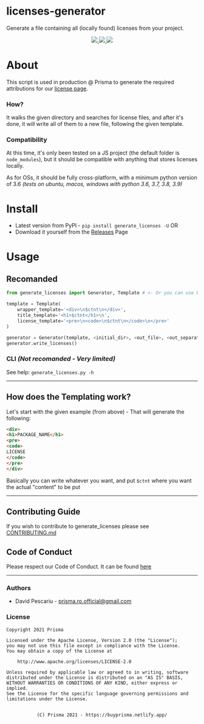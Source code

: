 # licenses-generator
Generate a file containing all (locally found) licenses from your project.

<p align=center>
    <a href="https://pypi.org/project/generate-licenses/">
      <img src="https://img.shields.io/pypi/v/generate_licenses" />
    </a>
    <a href="https://github.com/prisma-ro/licenses-generator/actions/workflows/run_tests.yaml">
        <img src="https://github.com/prisma-ro/licenses-generator/actions/workflows/run_tests.yaml/badge.svg" />
    </a>
    <a href="LICENSE">
      <img src="https://img.shields.io/pypi/l/generate_licenses" />
    </a>
</p>

# About
This script is used in production @ Prisma to generate the required attributions
for our [license page](https://buyprisma.netlify.app/info/licente.html).

### How?
It walks the given directory and searches for license files, and after it's done,
it will write all of them to a new file, following the given template.

### Compatibility
At this time, it's only been tested on a JS project (the default folder is 
`node_modules`), but it should be compatible with anything that stores licenses 
locally.

As for OSs, it should be fully cross-platform, with a minimum python version of
3.6 _(tests on ubuntu, macos, windows with python 3.6, 3.7, 3.8, 3.9)_

# Install
- Latest version from PyPI - `pip install generate_licenses -U` OR
- Download it yourself from the [Releases](https://github.com/prisma-ro/licenses-generator/releases/) Page

# Usage

## Recomanded
```py
from generate_licenses import Generator, Template # <- Or you can use DefaultTemplate

template = Template(
    wrapper_template='<div>\n$ctnt\n</div>',
    title_template='<h1>$ctnt</h1>\n',
    license_template='<pre>\n<code>\n$ctnt\n</code>\n</pre>'
)

generator = Generator(template, <initial_dir>, <out_file>, <out_separator>)
generator.write_licenses()
```

### CLI _(Not recomanded - Very limited)_
See help: `generate_licenses.py -h`

---

## How does the Templating work?

Let's start with the given example (from above) - That will generate the following:
```html
<div>
<h1>PACKAGE_NAME</h1>
<pre>
<code>
LICENSE
</code>
</pre>
</div>
```

Basically you can write whatever you want, and put `$ctnt` where you want the 
actual "content" to be put

---

## Contributing Guide
If you wish to contribute to generate_licenses please see [CONTRIBUTING.md](CONTRIBUTING.md)

## Code of Conduct
Please respect our Code of Conduct. It can be found [here](CODE_OF_CONDUCT.md)

---

### Authors
  - David Pescariu - [prisma.ro.official@gmail.com](mailto:prisma.ro.official@gmail.com)

### License
```
Copyright 2021 Prisma

Licensed under the Apache License, Version 2.0 (the "License");
you may not use this file except in compliance with the License.
You may obtain a copy of the License at

    http://www.apache.org/licenses/LICENSE-2.0

Unless required by applicable law or agreed to in writing, software
distributed under the License is distributed on an "AS IS" BASIS,
WITHOUT WARRANTIES OR CONDITIONS OF ANY KIND, either express or implied.
See the License for the specific language governing permissions and
limitations under the License.
```

<p align=center>
  <code>
(C) Prisma 2021 - https://buyprisma.netlify.app/
  </code>
</p>
